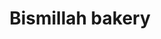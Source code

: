 ---
title: "Bismillah bakery"
url: /karachi/bismillah-bakery-street-4-asif-baloch-mohalla-zikri-mohalla-karachi-karachi-city-sindh-pakistan/
shop: bakery
---